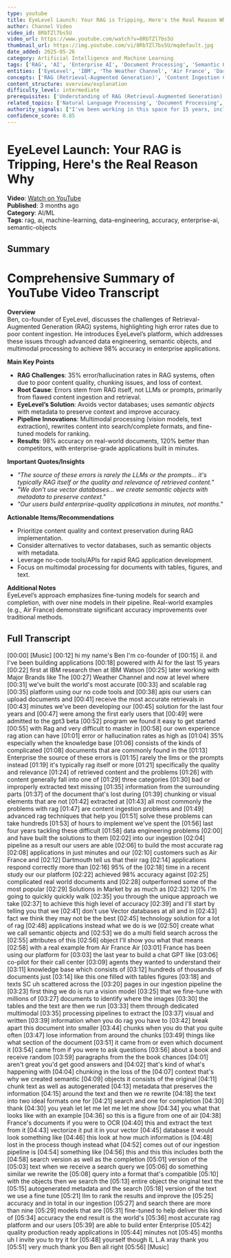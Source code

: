 ```yaml
---
type: youtube
title: EyeLevel Launch: Your RAG is Tripping, Here's the Real Reason Why
author: Channel Video
video_id: 8RbTZl7bs5U
video_url: https://www.youtube.com/watch?v=8RbTZl7bs5U
thumbnail_url: https://img.youtube.com/vi/8RbTZl7bs5U/mqdefault.jpg
date_added: 2025-05-26
category: Artificial Intelligence and Machine Learning
tags: ['RAG', 'AI', 'Enterprise AI', 'Document Processing', 'Semantic Objects', 'Accuracy in AI', 'Data Engineering', 'Search Algorithms', 'AI Solutions', 'Machine Learning', 'Natural Language Processing', 'Vector Databases']
entities: ['EyeLevel', 'IBM', 'The Weather Channel', 'Air France', 'Dartmouth', 'RAG', 'Vector databases', 'semantic objects', 'OCR', 'GPT-3 beta program']
concepts: ['RAG (Retrieval-Augmented Generation)', 'Content Ingestion Challenges', 'Semantic Objects', 'Multi-Field Search', 'Accuracy in RAG', 'Data Engineering Problems', 'Enterprise Applications', 'Search vs. Completion Versions']
content_structure: overview/explanation
difficulty_level: intermediate
prerequisites: ['Understanding of RAG (Retrieval-Augmented Generation)', 'Basic knowledge of AI/ML concepts', 'Familiarity with document processing techniques']
related_topics: ['Natural Language Processing', 'Document Processing', 'AI Ethics', 'Machine Learning', 'Enterprise AI Solutions', 'Data Engineering', 'Information Retrieval', 'AI in Customer Service']
authority_signals: ["I've been working in this space for 15 years, including at IBM and Watson", "We've been developing our solution for the last four years", 'Our platform achieved 98% accuracy in testing']
confidence_score: 0.85
---
```


# EyeLevel Launch: Your RAG is Tripping, Here's the Real Reason Why

**Video**: [Watch on YouTube](https://www.youtube.com/watch?v=8RbTZl7bs5U)  
**Published**: 3 months ago  
**Category**: AI/ML  
**Tags**: rag, ai, machine-learning, data-engineering, accuracy, enterprise-ai, semantic-objects  

## Summary

# Comprehensive Summary of YouTube Video Transcript

**Overview**  
Ben, co-founder of EyeLevel, discusses the challenges of Retrieval-Augmented Generation (RAG) systems, highlighting high error rates due to poor content ingestion. He introduces EyeLevel’s platform, which addresses these issues through advanced data engineering, semantic objects, and multimodal processing to achieve 98% accuracy in enterprise applications.

**Main Key Points**  
- **RAG Challenges**: 35% error/hallucination rates in RAG systems, often due to poor content quality, chunking issues, and loss of context.  
- **Root Cause**: Errors stem from RAG itself, not LLMs or prompts, primarily from flawed content ingestion and retrieval.  
- **EyeLevel’s Solution**: Avoids vector databases; uses *semantic objects* with metadata to preserve context and improve accuracy.  
- **Pipeline Innovations**: Multimodal processing (vision models, text extraction), rewrites content into search/complete formats, and fine-tuned models for ranking.  
- **Results**: 98% accuracy on real-world documents, 120% better than competitors, with enterprise-grade applications built in minutes.  

**Important Quotes/Insights**  
- *"The source of these errors is rarely the LLMs or the prompts... it's typically RAG itself or the quality and relevance of retrieved content."*  
- *"We don’t use vector databases... we create semantic objects with metadata to preserve context."*  
- *"Our users build enterprise-quality applications in minutes, not months."*  

**Actionable Items/Recommendations**  
- Prioritize content quality and context preservation during RAG implementation.  
- Consider alternatives to vector databases, such as semantic objects with metadata.  
- Leverage no-code tools/APIs for rapid RAG application development.  
- Focus on multimodal processing for documents with tables, figures, and text.  

**Additional Notes**  
EyeLevel’s approach emphasizes fine-tuning models for search and completion, with over nine models in their pipeline. Real-world examples (e.g., Air France) demonstrate significant accuracy improvements over traditional methods.

## Full Transcript

[00:00] [Music]
[00:12] hi my name's Ben I'm co-founder of
[00:15] il. and I've been building applications
[00:18] powered with AI for the last 15 years
[00:22] first at IBM research then at IBM Watson
[00:25] later working with Major Brands like The
[00:27] Weather Channel and now at level where
[00:31] we've built the world's most accurate
[00:33] and scalable rag
[00:35] platform using our no code tools and
[00:38] apis our users can upload documents and
[00:41] receive the most accurate retrievals in
[00:43] minutes we've been developing our
[00:45] solution for the last four years and
[00:47] were among the first early users that
[00:49] were admitted to the gpt3 beta
[00:52] program we found it easy to get started
[00:55] with Rag and very difficult to master in
[00:58] our own experience rag ation can have
[01:01] error or hallucination rates as high as
[01:04] 35% especially when the knowledge base
[01:06] consists of the kinds of complicated
[01:08] documents that are commonly found in the
[01:13] Enterprise the source of these errors is
[01:15] rarely the llms or the prompts instead
[01:19] it's typically rag itself or more
[01:21] specifically the quality and relevance
[01:24] of retrieved content and the problems
[01:26] with content generally fall into one of
[01:29] three categories
[01:30] bad or improperly extracted text missing
[01:35] information from the surrounding parts
[01:37] of the document that's lost during
[01:39] chunking or visual elements that are not
[01:42] extracted at
[01:43] all most commonly the problems with rag
[01:47] are content ingestion problems and
[01:49] advanced rag techniques that help you
[01:51] solve these problems can take hundreds
[01:53] of hours to implement we've spent the
[01:56] last four years tackling these difficult
[01:58] data engineering problems
[02:00] and have built the solutions to them
[02:02] into our ingestion
[02:04] pipeline as a result our users are able
[02:06] to build the most accurate rag
[02:08] applications in just minutes and our
[02:10] customers such as Air France and
[02:12] Dartmouth tell us that their rag
[02:14] applications respond correctly more than
[02:16] 95% of the
[02:18] time in a recent study our our platform
[02:22] achieved 98% accuracy against
[02:25] complicated real world documents and
[02:28] outperformed some of the most popular
[02:29] Solutions in Market by as much as
[02:32] 120% I'm going to quickly quickly walk
[02:35] you through the unique approach we take
[02:37] to achieve this high level of accuracy
[02:39] and I'll start by telling you that we
[02:41] don't use Vector databases at all and in
[02:43] fact we think they may not be the best
[02:45] technology solution for a lot of rag
[02:48] applications instead what we do is we
[02:50] create what we call semantic objects and
[02:53] we do a multi field search across the
[02:55] attributes of this
[02:56] object I'll show you what that means
[02:58] with a real example from Air France Air
[03:01] France has been using our platform for
[03:03] the last year to build a chat GPT like
[03:06] co-pilot for their call center
[03:09] agents they wanted to understand their
[03:11] knowledge base which consists of
[03:12] hundreds of thousands of documents just
[03:14] like this one filled with tables figures
[03:18] and texts SC uh scattered across the
[03:20] pages in our ingestion pipeline the
[03:23] first thing we do is run a vision model
[03:25] that we fine-tune with millions of
[03:27] documents to identify where the images
[03:30] the tables and the text are then we run
[03:33] them through dedicated multimodal
[03:35] processing pipelines to extract the
[03:37] visual and written
[03:39] information when you do rag you have to
[03:42] break apart this document into smaller
[03:44] chunks when you do that you quite often
[03:47] lose information from around the chunks
[03:49] things like what section of the document
[03:51] it came from or even which document it
[03:54] came from if you were to ask questions
[03:56] about a book and receive random
[03:59] paragraphs from the the book chances
[04:01] aren't great you'd get good answers and
[04:02] that's kind of what's happening with
[04:04] chunking in the loss of the
[04:07] context that's why we created semantic
[04:09] objects it consists of the original
[04:11] chunk text as well as autogenerated
[04:13] metadata that preserves the information
[04:15] around the text and then we re rewrite
[04:18] the text into two ideal formats one for
[04:21] search and one for completion
[04:30] thank
[04:30] you yeah let let me let me let me show
[04:34] you what that looks like with an example
[04:36] so this is a figure from one of air
[04:38] France's documents if you were to OCR
[04:40] this and extract the text from it
[04:43] vectorize it put it in your vector
[04:45] database it would look something like
[04:46] this look at how much information is
[04:48] lost in the process though instead what
[04:52] comes out of our ingestion pipeline is
[04:54] something like
[04:56] this and this this includes both the
[04:58] search version as well as the completion
[05:01] version of the
[05:03] text when we receive a search query we
[05:06] do something similar we rewrite the
[05:08] query into a format that's compatible
[05:10] with the objects then we search the
[05:13] entire object the original text the
[05:15] autogenerated metadata and the search
[05:18] version of the text we use a fine tune
[05:21] llm to rank the results and improve the
[05:25] accuracy and in total in our ingestion
[05:27] and search there are more than nine
[05:29] models that are
[05:31] fine-tuned to help deliver this kind of
[05:34] accuracy the end result is the world's
[05:36] most accurate rag platform and our users
[05:39] are able to build enter Enterprise
[05:42] quality production ready applications in
[05:44] minutes not
[05:45] months uh I invite you to try it for
[05:48] yourself though IL L.A xray thank you
[05:51] very much thank you Ben all right
[05:56] [Music]
